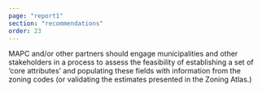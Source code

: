 ```yaml
---
page: "report1"
section: "recommendations"
order: 23
---
```

MAPC and/or other partners should engage municipalities and other stakeholders in a process to assess the feasibility of establishing a set of ‘core attributes’ and populating these fields with information from the zoning codes (or validating the estimates presented in the Zoning Atlas.)